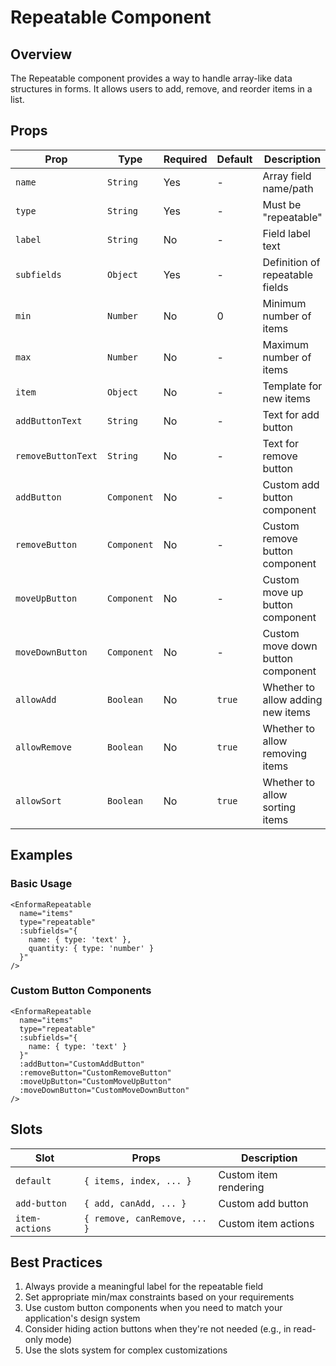 # Repeatable Component

<!-- 
This page should provide:
1. Overview of Repeatable component purpose and functionality
2. Props, events, and slots reference
3. Basic usage examples for array handling
4. Array operations (add, remove, move)
5. Validation within repeatable fields
6. Custom item rendering
7. Common patterns and best practices
8. Advanced usage examples
-->

## Overview

The Repeatable component provides a way to handle array-like data structures in forms. It allows users to add, remove, and reorder items in a list.

## Props

| Prop | Type | Required | Default | Description |
|------|------|----------|---------|-------------|
| `name` | `String` | Yes | - | Array field name/path |
| `type` | `String` | Yes | - | Must be "repeatable" |
| `label` | `String` | No | - | Field label text |
| `subfields` | `Object` | Yes | - | Definition of repeatable fields |
| `min` | `Number` | No | 0 | Minimum number of items |
| `max` | `Number` | No | - | Maximum number of items |
| `item` | `Object` | No | - | Template for new items |
| `addButtonText` | `String` | No | - | Text for add button |
| `removeButtonText` | `String` | No | - | Text for remove button |
| `addButton` | `Component` | No | - | Custom add button component |
| `removeButton` | `Component` | No | - | Custom remove button component |
| `moveUpButton` | `Component` | No | - | Custom move up button component |
| `moveDownButton` | `Component` | No | - | Custom move down button component |
| `allowAdd` | `Boolean` | No | `true` | Whether to allow adding new items |
| `allowRemove` | `Boolean` | No | `true` | Whether to allow removing items |
| `allowSort` | `Boolean` | No | `true` | Whether to allow sorting items |

## Examples

### Basic Usage

```vue
<EnformaRepeatable
  name="items"
  type="repeatable"
  :subfields="{
    name: { type: 'text' },
    quantity: { type: 'number' }
  }"
/>
```

### Custom Button Components

```vue
<EnformaRepeatable
  name="items"
  type="repeatable"
  :subfields="{
    name: { type: 'text' }
  }"
  :addButton="CustomAddButton"
  :removeButton="CustomRemoveButton"
  :moveUpButton="CustomMoveUpButton"
  :moveDownButton="CustomMoveDownButton"
/>
```

## Slots

| Slot | Props | Description |
|------|-------|-------------|
| `default` | `{ items, index, ... }` | Custom item rendering |
| `add-button` | `{ add, canAdd, ... }` | Custom add button |
| `item-actions` | `{ remove, canRemove, ... }` | Custom item actions |

## Best Practices

1. Always provide a meaningful label for the repeatable field
2. Set appropriate min/max constraints based on your requirements
3. Use custom button components when you need to match your application's design system
4. Consider hiding action buttons when they're not needed (e.g., in read-only mode)
5. Use the slots system for complex customizations